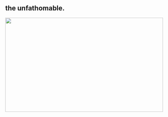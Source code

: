 ## the unfathomable.
<img src="[openai-and-microsoft-extend-partnership](https://github.com/DDas23/DDas23/assets/123860665/0732b1ea-6199-4e35-975e-e168d50c9e04)" width="500" height="300">

<!--
**DDas23/DDas23** is a ✨ _special_ ✨ repository because its `README.md` (this file) appears on your GitHub profile.

Here are some ideas to get you started:

- 🔭 I’m currently working on ...
- 🌱 I’m currently learning ...
- 👯 I’m looking to collaborate on ...
- 🤔 I’m looking for help with ...
- 💬 Ask me about ...
- 📫 How to reach me: ...
- 😄 Pronouns: ...
- ⚡ Fun fact: ...
-->

